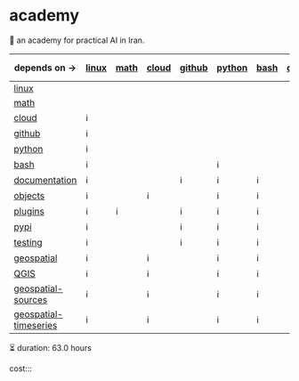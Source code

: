 # academy

📐 an academy for practical AI in Iran.

| depends on -> | [linux](./linux.md) | [math](./math.md) | [cloud](./cloud.md) | [github](./github.md) | [python](./python.md) | [bash](./bash.md) | [documentation](./documentation.md) | [objects](./objects.md) | [plugins](./plugins.md) | [pypi](./pypi.md) | [testing](./testing.md) | [geospatial](./geospatial.md) | [QGIS](./QGIS.md) | [geospatial-sources](./geospatial-sources.md) | [geospatial-timeseries](./geospatial-timeseries.md) |
|-|-|-|-|-|-|-|-|-|-|-|-|-|-|-|-|
| [linux](./linux.md) |  |  |  |  |  |  |  |  |  |  |  |  |  |  |  |
| [math](./math.md) |  |  |  |  |  |  |  |  |  |  |  |  |  |  |  |
| [cloud](./cloud.md) | ℹ️ |  |  |  |  |  |  |  |  |  |  |  |  |  |  |
| [github](./github.md) | ℹ️ |  |  |  |  |  |  |  |  |  |  |  |  |  |  |
| [python](./python.md) | ℹ️ |  |  |  |  |  |  |  |  |  |  |  |  |  |  |
| [bash](./bash.md) | ℹ️ |  |  |  | ℹ️ |  |  |  |  |  |  |  |  |  |  |
| [documentation](./documentation.md) | ℹ️ |  |  | ℹ️ | ℹ️ | ℹ️ |  |  |  |  |  |  |  |  |  |
| [objects](./objects.md) | ℹ️ |  | ℹ️ |  | ℹ️ | ℹ️ |  |  |  |  |  |  |  |  |  |
| [plugins](./plugins.md) | ℹ️ | ℹ️ |  | ℹ️ | ℹ️ | ℹ️ |  |  |  |  |  |  |  |  |  |
| [pypi](./pypi.md) | ℹ️ |  |  | ℹ️ | ℹ️ | ℹ️ |  |  |  |  |  |  |  |  |  |
| [testing](./testing.md) | ℹ️ |  |  | ℹ️ | ℹ️ | ℹ️ |  |  |  |  |  |  |  |  |  |
| [geospatial](./geospatial.md) | ℹ️ |  | ℹ️ |  | ℹ️ | ℹ️ |  | ℹ️ |  |  |  |  |  |  |  |
| [QGIS](./QGIS.md) | ℹ️ |  | ℹ️ |  | ℹ️ | ℹ️ |  | ℹ️ |  |  |  | ℹ️ |  |  |  |
| [geospatial-sources](./geospatial-sources.md) | ℹ️ |  | ℹ️ |  | ℹ️ | ℹ️ |  | ℹ️ |  |  |  | ℹ️ |  |  |  |
| [geospatial-timeseries](./geospatial-timeseries.md) | ℹ️ |  | ℹ️ |  | ℹ️ | ℹ️ |  | ℹ️ |  |  |  | ℹ️ |  | ℹ️ |  |

⏳ duration: 63.0 hours

cost:::
